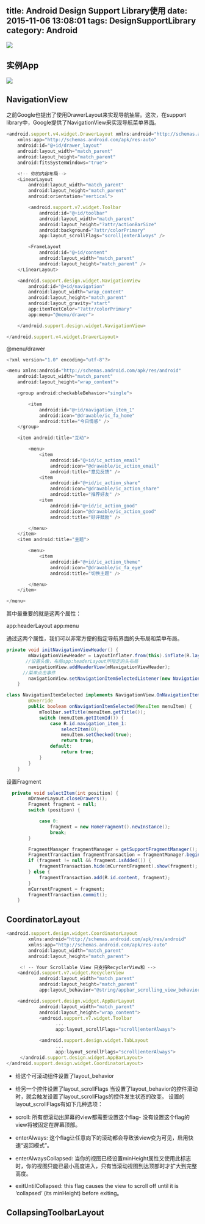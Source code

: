 title: Android Design Support Library使用
date: 2015-11-06 13:08:01
tags: DesignSupportLibrary
category: Android
---
![](http://7q5c2h.com1.z0.glb.clouddn.com/dashishuoScreenshots.gif)

<!--more-->

## 实例App
![](http://7q5c2h.com1.z0.glb.clouddn.com/dashishuoDownload.png)

## NavigationView
之前Google也提出了使用DrawerLayout来实现导航抽屉。这次，在support library中，Google提供了NavigationView来实现导航菜单界面。
```js
<android.support.v4.widget.DrawerLayout xmlns:android="http://schemas.android.com/apk/res/android"
    xmlns:app="http://schemas.android.com/apk/res-auto"
    android:id="@+id/drawer_layout"
    android:layout_width="match_parent"
    android:layout_height="match_parent"
    android:fitsSystemWindows="true">

    <!-- 你的内容布局-->
    <LinearLayout
        android:layout_width="match_parent"
        android:layout_height="match_parent"
        android:orientation="vertical">

        <android.support.v7.widget.Toolbar
            android:id="@+id/toolbar"
            android:layout_width="match_parent"
            android:layout_height="?attr/actionBarSize"
            android:background="?attr/colorPrimary"
            app:layout_scrollFlags="scroll|enterAlways" />

        <FrameLayout
            android:id="@+id/content"
            android:layout_width="match_parent"
            android:layout_height="match_parent" />
    </LinearLayout>

    <android.support.design.widget.NavigationView
        android:id="@+id/navigation"
        android:layout_width="wrap_content"
        android:layout_height="match_parent"
        android:layout_gravity="start"
        app:itemTextColor="?attr/colorPrimary"
        app:menu="@menu/drawer">

    </android.support.design.widget.NavigationView>

</android.support.v4.widget.DrawerLayout>
```
@menu/drawer
```java
<?xml version="1.0" encoding="utf-8"?>

<menu xmlns:android="http://schemas.android.com/apk/res/android"
    android:layout_width="match_parent"
    android:layout_height="wrap_content">

    <group android:checkableBehavior="single">

        <item
            android:id="@+id/navigation_item_1"
            android:icon="@drawable/ic_fa_home"
            android:title="今日情感" />
    </group>

    <item android:title="互动">

        <menu>
            <item
                android:id="@+id/ic_action_email"
                android:icon="@drawable/ic_action_email"
                android:title="意见反馈" />
            <item
                android:id="@+id/ic_action_share"
                android:icon="@drawable/ic_action_share"
                android:title="推荐好友" />
            <item
                android:id="@+id/ic_action_good"
                android:icon="@drawable/ic_action_good"
                android:title="好评鼓励" />

        </menu>
    </item>
    <item android:title="主题">

        <menu>
            <item
                android:id="@+id/ic_action_theme"
                android:icon="@drawable/ic_fa_eye"
                android:title="切换主题" />

        </menu>
    </item>

</menu>
```
其中最重要的就是这两个属性：

app:headerLayout 
app:menu

通过这两个属性，我们可以非常方便的指定导航界面的头布局和菜单布局。
```java
private void initNavigationViewHeader() {
        mNavigationViewHeader = LayoutInflater.from(this).inflate(R.layout.drawer_header, null, false);
       //设置头像，布局app:headerLayout所指定的头布局
        navigationView.addHeaderView(mNavigationViewHeader);
	  //菜单点击事件
        navigationView.setNavigationItemSelectedListener(new NavigationItemSelected());
    }
```
```java
class NavigationItemSelected implements NavigationView.OnNavigationItemSelectedListener {
        @Override
        public boolean onNavigationItemSelected(MenuItem menuItem) {
            mToolbar.setTitle(menuItem.getTitle());
            switch (menuItem.getItemId()) {
                case R.id.navigation_item_1:
                    selectItem(0);
                    menuItem.setChecked(true);
                    return true;               
                default:
                    return true;
            }
        }
    }
```
设置Fragment
```java
  private void selectItem(int position) {
        mDrawerLayout.closeDrawers();
        Fragment fragment = null;
        switch (position) {

            case 0:
                fragment = new HomeFragment().newInstance();
                break;
        }

        FragmentManager fragmentManager = getSupportFragmentManager();
        FragmentTransaction fragmentTransaction = fragmentManager.beginTransaction();
        if (fragment != null && fragment.isAdded()) {
            fragmentTransaction.hide(mCurrentFragment).show(fragment);
        } else {
            fragmentTransaction.add(R.id.content, fragment);
        }
        mCurrentFragment = fragment;
        fragmentTransaction.commit();
    }
```

## CoordinatorLayout
```js
<android.support.design.widget.CoordinatorLayout
        xmlns:android="http://schemas.android.com/apk/res/android"
        xmlns:app="http://schemas.android.com/apk/res-auto"
        android:layout_width="match_parent"
        android:layout_height="match_parent">

     <! -- Your Scrollable View 只支持RecyclerView和 -->
    <android.support.v7.widget.RecyclerView
            android:layout_width="match_parent"
            android:layout_height="match_parent"
            app:layout_behavior="@string/appbar_scrolling_view_behavior" />

    <android.support.design.widget.AppBarLayout
            android:layout_width="match_parent"
            android:layout_height="wrap_content">
            <android.support.v7.widget.Toolbar
                  ...
                  app:layout_scrollFlags="scroll|enterAlways">

            <android.support.design.widget.TabLayout
                  ...
                  app:layout_scrollFlags="scroll|enterAlways">
     </android.support.design.widget.AppBarLayout>
</android.support.design.widget.CoordinatorLayout>
```
* 给这个可滚动组件设置了layout_behavior 
* 给另一个控件设置了layout_scrollFlags 
当设置了layout_behavior的控件滑动时，就会触发设置了layout_scrollFlags的控件发生状态的改变。
设置的layout_scrollFlags有如下几种选项：

* scroll: 所有想滚动出屏幕的view都需要设置这个flag- 没有设置这个flag的view将被固定在屏幕顶部。
* enterAlways: 这个flag让任意向下的滚动都会导致该view变为可见，启用快速“返回模式”。
* enterAlwaysCollapsed: 当你的视图已经设置minHeight属性又使用此标志时，你的视图只能已最小高度进入，只有当滚动视图到达顶部时才扩大到完整高度。
* exitUntilCollapsed: this flag causes the view to scroll off until it is ‘collapsed’ (its minHeight) before exiting。

## CollapsingToolbarLayout
